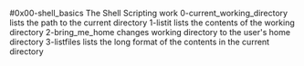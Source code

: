 #0x00-shell_basics
The Shell Scripting work
0-current_working_directory lists the path to the current directory
1-listit lists the contents of the working directory
2-bring_me_home changes working directory to the user's home directory
3-listfiles lists the long format of the contents in the current directory
